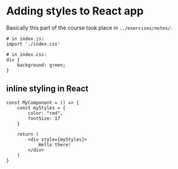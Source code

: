 # Adding styles to React app

Basically this part of the course took place in `../exercises/notes/`.

```
# in index.js:
import './index.css'

# in index.css:
div {
    background: green;
}
```

## inline styling in React

```
const MyComponent = () => {
    const myStyles = {
        color: "red",
        fontSize: 17
    }

    return (
        <div style={myStyles}>
            Hello there!
        </div>
    )
}
```

